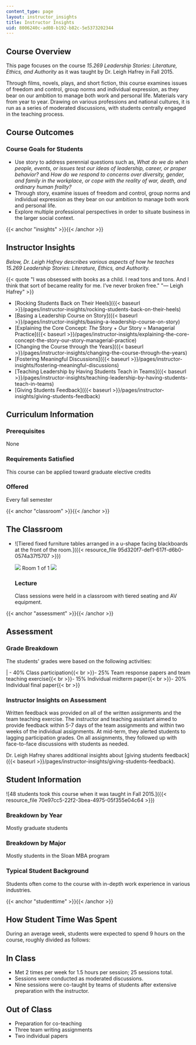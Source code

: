 ```yaml
---
content_type: page
layout: instructor_insights
title: Instructor Insights
uid: 8006240c-ad08-b192-b82c-5e5373202344
---
```


Course Overview
---------------

This page focuses on the course _15.269 Leadership Stories: Literature, Ethics, and Authority_ as it was taught by Dr. Leigh Hafrey in Fall 2015.

Through films, novels, plays, and short fiction, this course examines issues of freedom and control, group norms and individual expression, as they bear on our ambition to manage both work and personal life. Materials vary from year to year. Drawing on various professions and national cultures, it is run as a series of moderated discussions, with students centrally engaged in the teaching process.

Course Outcomes
---------------

### Course Goals for Students

*   Use story to address perennial questions such as, _What do we do when people, events, or issues test our ideas of leadership, career, or proper behavior?_ and _How do we respond to concerns over diversity, gender, and family in the workplace, or cope with the reality of war, death, and ordinary human frailty?_
*   Through story, examine issues of freedom and control, group norms and individual expression as they bear on our ambition to manage both work and personal life.
*   Explore multiple professional perspectives in order to situate business in the larger social context.

{{< anchor "insights" >}}{{< /anchor >}}

Instructor Insights
-------------------

_Below, Dr. Leigh Hafrey describes various aspects of how he teaches 15.269 Leadership Stories: Literature, Ethics, and Authority._

{{< quote "I was obsessed with books as a child. I read tons and tons. And I think that sort of became reality for me. I’ve never broken free." "— Leigh Hafrey" >}}

*   [Rocking Students Back on Their Heels]({{< baseurl >}}/pages/instructor-insights/rocking-students-back-on-their-heels)
*   [Basing a Leadership Course on Story]({{< baseurl >}}/pages/instructor-insights/basing-a-leadership-course-on-story)
*   [Explaining the Core Concept: _The_ Story + _Our_ Story = Managerial Practice]({{< baseurl >}}/pages/instructor-insights/explaining-the-core-concept-the-story-our-story-managerial-practice)
*   [Changing the Course through the Years]({{< baseurl >}}/pages/instructor-insights/changing-the-course-through-the-years)
*   [Fostering Meaningful Discussions]({{< baseurl >}}/pages/instructor-insights/fostering-meaningful-discussions)
*   [Teaching Leadership by Having Students Teach in Teams]({{< baseurl >}}/pages/instructor-insights/teaching-leadership-by-having-students-teach-in-teams)
*   [Giving Students Feedback]({{< baseurl >}}/pages/instructor-insights/giving-students-feedback)

Curriculum Information
----------------------

### Prerequisites

None

### Requirements Satisfied

This course can be applied toward graduate elective credits

### Offered

Every fall semester

{{< anchor "classroom" >}}{{< /anchor >}}

The Classroom
-------------

*   ![Tiered fixed furniture tables arranged in a u-shape facing blackboards at the front of the room.]({{< resource_file 95d320f7-def1-617f-d6b0-0574a37f5707 >}})
    
    ![](/images/educator/classroom_prev_dim.png) Room 1 of 1 ![](/images/educator/classroom_next_dim.png)
    
    ### Lecture
    
    Class sessions were held in a classroom with tiered seating and AV equipment.
    

{{< anchor "assessment" >}}{{< /anchor >}}

Assessment
----------

### Grade Breakdown

The students' grades were based on the following activities:

| - 40% Class participation{{< br >}}- 25% Team response papers and team teaching exercise{{< br >}}- 15% Individual midterm paper{{< br >}}- 20% Individual final paper{{< br >}} 

### Instructor Insights on Assessment

Written feedback was provided on all of the written assignments and the team teaching exercise. The instructor and teaching assistant aimed to provide feedback within 5-7 days of the team assignments and within two weeks of the individual assignments. At mid-term, they alerted students to lagging participation grades. On all assignments, they followed up with face-to-face discussions with students as needed.

Dr. Leigh Hafrey shares additional insights about [giving students feedback]({{< baseurl >}}/pages/instructor-insights/giving-students-feedback).

Student Information
-------------------

![48 students took this course when it was taught in Fall 2015.]({{< resource_file 70e97cc5-22f2-3bea-4975-05f355e04c64 >}})

### Breakdown by Year

Mostly graduate students

### Breakdown by Major

Mostly students in the Sloan MBA program

### Typical Student Background

Students often come to the course with in-depth work experience in various industries.

{{< anchor "studenttime" >}}{{< /anchor >}}

How Student Time Was Spent
--------------------------

During an average week, students were expected to spend 9 hours on the course, roughly divided as follows:

In Class
--------

*   Met 2 times per week for 1.5 hours per session; 25 sessions total.
*   Sessions were conducted as moderated discussions.
*   Nine sessions were co-taught by teams of students after extensive preparation with the instructor.

Out of Class
------------

*   Preparation for co-teaching
*   Three team writing assignments
*   Two individual papers